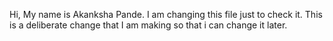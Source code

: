 Hi, My name is Akanksha Pande.
I am changing this file just to check it.
This is a deliberate change that I am making so that i can change it later.
